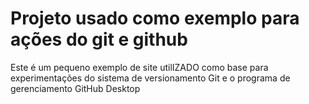 # Projeto usado como exemplo para ações do git e github

Este é um pequeno exemplo de site utilIZADO como base
para experimentações do sistema de versionamento Git e o
programa de gerenciamento GitHub Desktop

